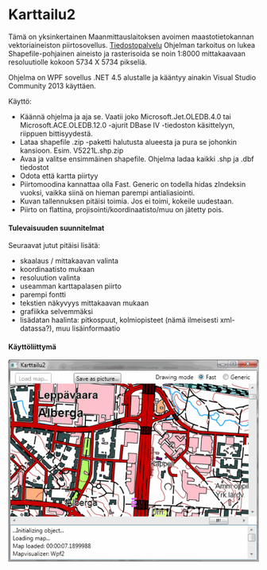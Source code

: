 # Karttailu2

Tämä on yksinkertainen Maanmittauslaitoksen avoimen maastotietokannan vektoriaineiston piirtosovellus. [Tiedostopalvelu](http://www.maanmittauslaitos.fi/aineistot-palvelut/latauspalvelut/avoimien-aineistojen-tiedostopalvelu) Ohjelman tarkoitus on lukea Shapefile-pohjainen aineisto ja rasterisoida se noin 1:8000 mittakaavaan resoluutiolle kokoon 5734 X 5734 pikseliä.

Ohjelma on WPF sovellus .NET 4.5 alustalle ja kääntyy ainakin Visual Studio Community 2013 käyttäen. 


Käyttö:
* Käännä ohjelma ja aja se. Vaatii joko Microsoft.Jet.OLEDB.4.0 tai Microsoft.ACE.OLEDB.12.0 -ajurit DBase IV -tiedoston käsittelyyn, riippuen bittisyydestä.
* Lataa shapefile .zip -paketti halutusta alueesta ja pura se johonkin kansioon. Esim. V5221L.shp.zip
* Avaa ja valitse ensimmäinen shapefile. Ohjelma ladaa kaikki .shp ja .dbf tiedostot
* Odota että kartta piirtyy 
* Piirtomoodina kannattaa olla Fast. Generic on todella hidas zIndeksin vuoksi, vaikka siinä on hieman parempi antialiasiointi.
* Kuvan tallennuksen pitäisi toimia. Jos ei toimi, kokeile uudestaan.
* Piirto on flattina, projisointi/koordinaatisto/muu on jätetty pois.

#### Tulevaisuuden suunnitelmat

Seuraavat jutut pitäisi lisätä:

* skaalaus / mittakaavan valinta
* koordinaatisto mukaan
* resoluution valinta
* useamman karttapalasen piirto
* parempi fontti
* tekstien näkyvyys mittakaavan mukaan
* grafiikka selvemmäksi
* lisädatan haalinta: pitkospuut, kolmiopisteet (nämä ilmeisesti xml-datassa?), muu lisäinformaatio

#### Käyttöliittymä

![](https://github.com/lepesa/Karttailu2/blob/master/screen.png)
